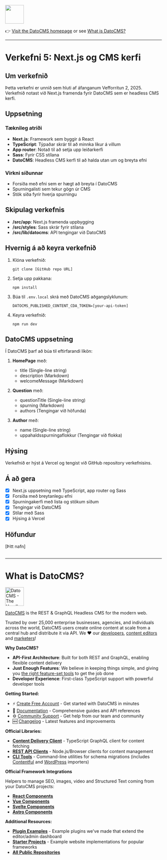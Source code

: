 <!--datocms-autoinclude-header start-->

<a href="https://www.datocms.com/"><img src="https://www.datocms.com/images/full_logo.svg" height="60"></a>

👉 [Visit the DatoCMS homepage](https://www.datocms.com) or see [What is DatoCMS?](#what-is-datocms)

---

<!--datocms-autoinclude-header end-->

# Verkefni 5: Next.js og CMS kerfi

## Um verkefnið

Þetta verkefni er unnið sem hluti af áfanganum Vefforritun 2, 2025. Verkefnið notast við Next.js framenda fyrir DatoCMS sem er headless CMS kerfi.

## Uppsetning

### Tæknileg atriði

- **Next.js**: Framework sem byggir á React
- **TypeScript**: Týpaðar skrár til að minnka líkur á villum
- **App router**: Notað til að setja upp leiðarkerfi
- **Sass**: Fyrir CSS stílana
- **DatoCMS**: Headless CMS kerfi til að halda utan um og breyta efni

### Virkni síðunnar

- Forsíða með efni sem er hægt að breyta í DatoCMS
- Spurningalisti sem tekur gögn úr CMS
- Stök síða fyrir hverja spurningu

## Skipulag verkefnis

- **/src/app**: Next.js framenda uppbygging
- **/src/styles**: Sass skrár fyrir stílana
- **/src/lib/datocms**: API tengingar við DatoCMS

## Hvernig á að keyra verkefnið

1. Klóna verkefnið:
   ```
   git clone [GitHub repo URL]
   ```

2. Setja upp pakkana:
   ```
   npm install
   ```

3. Búa til `.env.local` skrá með DatoCMS aðgangslyklunum:
   ```
   DATOCMS_PUBLISHED_CONTENT_CDA_TOKEN=[your-api-token]
   ```

4. Keyra verkefnið:
   ```
   npm run dev
   ```

## DatoCMS uppsetning

Í DatoCMS þarf að búa til eftirfarandi líkön:

1. **HomePage** með:
   - title (Single-line string)
   - description (Markdown)
   - welcomeMessage (Markdown)

2. **Question** með:
   - questionTitle (Single-line string)
   - spurning (Markdown)
   - authors (Tengingar við höfunda)

3. **Author** með:
   - name (Single-line string)
   - uppahaldsspurningaflokkur (Tengingar við flokka)

## Hýsing

Verkefnið er hýst á Vercel og tengist við GitHub repository verkefnisins.

## Á að gera

- [x] Next.js uppsetning með TypeScript, app router og Sass
- [x] Forsíða með breytanlegu efni
- [x] Spurningakerfi með lista og stökum síðum
- [x] Tengingar við DatoCMS
- [x] Stílar með Sass
- [x] Hýsing á Vercel

## Höfundur

[Þitt nafn]

## <!--datocms-autoinclude-footer start-->

---

# What is DatoCMS?

<a href="https://www.datocms.com/"><img src="https://www.datocms.com/images/full_logo.svg" height="60" alt="DatoCMS - The Headless CMS for the Modern Web"></a>

[DatoCMS](https://www.datocms.com/) is the REST & GraphQL Headless CMS for the modern web.

Trusted by over 25,000 enterprise businesses, agencies, and individuals across the world, DatoCMS users create online content at scale from a central hub and distribute it via API. We ❤️ our [developers](https://www.datocms.com/team/best-cms-for-developers), [content editors](https://www.datocms.com/team/content-creators) and [marketers](https://www.datocms.com/team/cms-digital-marketing)!

**Why DatoCMS?**

- **API-First Architecture**: Built for both REST and GraphQL, enabling flexible content delivery
- **Just Enough Features**: We believe in keeping things simple, and giving you [the right feature-set tools](https://www.datocms.com/features) to get the job done
- **Developer Experience**: First-class TypeScript support with powerful developer tools

**Getting Started:**

- ⚡️ [Create Free Account](https://dashboard.datocms.com/signup) - Get started with DatoCMS in minutes
- 🔖 [Documentation](https://www.datocms.com/docs) - Comprehensive guides and API references
- ⚙️ [Community Support](https://community.datocms.com/) - Get help from our team and community
- 🆕 [Changelog](https://www.datocms.com/product-updates) - Latest features and improvements

**Official Libraries:**

- [**Content Delivery Client**](https://github.com/datocms/cda-client) - TypeScript GraphQL client for content fetching
- [**REST API Clients**](https://github.com/datocms/js-rest-api-clients) - Node.js/Browser clients for content management
- [**CLI Tools**](https://github.com/datocms/cli) - Command-line utilities for schema migrations (includes [Contentful](https://github.com/datocms/cli/tree/main/packages/cli-plugin-contentful) and [WordPress](https://github.com/datocms/cli/tree/main/packages/cli-plugin-wordpress) importers)

**Official Framework Integrations**

Helpers to manage SEO, images, video and Structured Text coming from your DatoCMS projects:

- [**React Components**](https://github.com/datocms/react-datocms)
- [**Vue Components**](https://github.com/datocms/vue-datocms)
- [**Svelte Components**](https://github.com/datocms/datocms-svelte)
- [**Astro Components**](https://github.com/datocms/astro-datocms)

**Additional Resources:**

- [**Plugin Examples**](https://github.com/datocms/plugins) - Example plugins we've made that extend the editor/admin dashboard
- [**Starter Projects**](https://www.datocms.com/marketplace/starters) - Example website implementations for popular frameworks
- [**All Public Repositories**](https://github.com/orgs/datocms/repositories?q=&type=public&language=&sort=stargazers)

<!--datocms-autoinclude-footer end-->
